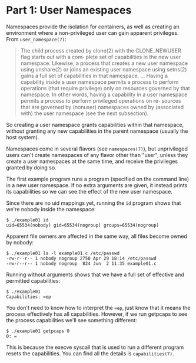 # Part 1: User Namespaces

Namespaces provide the isolation for containers, as well as creating an
environment where a non-privileged user can gain apparent privileges. From
`user_namespace(7)`:

> The  child  process created by clone(2) with the CLONE_NEWUSER flag starts out with a com‐
> plete set of capabilities in the new user namespace.  Likewise, a process that  creates  a
> new  user  namespace  using  unshare(2) or joins an existing user namespace using setns(2)
> gains a full set of capabilities in that namespace.
> ...
> Having  a capability inside a user namespace permits a process to perform operations (that
> require privilege) only on resources governed by that namespace.  In other words, having a
> capability  in  a user namespace permits a process to perform privileged operations on re‐
> sources that are governed by (nonuser) namespaces owned  by  (associated  with)  the  user
> namespace (see the next subsection).

So creating a user namespace grants capabilities within that namespace, without
granting any new capabilities in the parent namespace (usually the host system).

Namespaces come in several flavors (see `namespaces(7)`), but unprivileged users
can't create namespaces of any flavor other than "user", unless they create a
user namespaces at the same time, and receive the privileges granted by doing
so.

The first example program runs a program (specified on the command line) in a
new user namespace. If no extra arguments are given, it instead prints its
capabilities so we can see the effect of the new user namespace.

Since there are no uid mappings yet, running the `id` program shows that we're
nobody inside the namespace:

    $ ./example01 id
    uid=65534(nobody) gid=65534(nogroup) groups=65534(nogroup)

Apparent file owners are affected in the same way, all files become owned by
nobody:

    $ ./example01 ls -l example01.c /etc/passwd
    -rw-r--r-- 1 nobody nogroup 2758 Apr 29 18:14 /etc/passwd
    -rw-r--r-- 1 nobody nogroup  824 Jun  2 11:35 example01.c

Running without arguments shows that we have a full set of effective and
permitted capabilities:

    $ ./example01
    Capabilities: =ep

You don't need to know how to interpret the `=ep`, just know that it means the
process effectively has all capabilities. However, if we run getpcaps to see the
process capabilities we'll see something different:

    $ ./example01 getpcaps 0
    0: =

This is because the execve syscall that is used to run a different program
resets the capabilities. You can find all the details is `capabilities(7)`.
